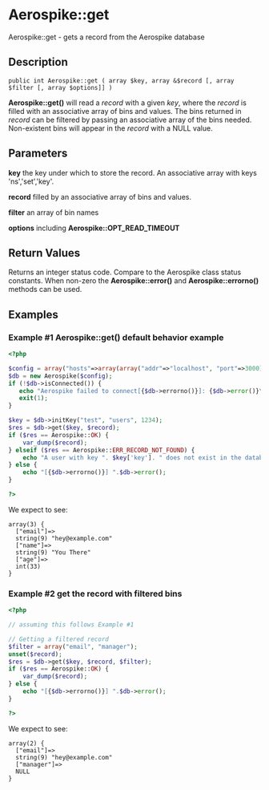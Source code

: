 
# Aerospike::get

Aerospike::get - gets a record from the Aerospike database

## Description

```
public int Aerospike::get ( array $key, array &$record [, array $filter [, array $options]] )
```

**Aerospike::get()** will read a *record* with a given *key*, where the *record*
is filled with an associative array of bins and values.  The bins returned in
*record* can be filtered by passing an associative array of the bins needed.
Non-existent bins will appear in the *record* with a NULL value.

## Parameters

**key** the key under which to store the record. An associative array with keys 'ns','set','key'.

**record** filled by an associative array of bins and values.

**filter** an array of bin names

**options** including **Aerospike::OPT_READ_TIMEOUT**

## Return Values

Returns an integer status code.  Compare to the Aerospike class status
constants.  When non-zero the **Aerospike::error()** and
**Aerospike::errorno()** methods can be used.

## Examples

### Example #1 Aerospike::get() default behavior example

```php
<?php

$config = array("hosts"=>array(array("addr"=>"localhost", "port"=>3000)));
$db = new Aerospike($config);
if (!$db->isConnected()) {
   echo "Aerospike failed to connect[{$db->errorno()}]: {$db->error()}\n";
   exit(1);
}

$key = $db->initKey("test", "users", 1234);
$res = $db->get($key, $record);
if ($res == Aerospike::OK) {
    var_dump($record);
} elseif ($res == Aerospike::ERR_RECORD_NOT_FOUND) {
    echo "A user with key ". $key['key']. " does not exist in the database\n";
} else {
    echo "[{$db->errorno()}] ".$db->error();
}

?>
```

We expect to see:

```
array(3) {
  ["email"]=>
  string(9) "hey@example.com"
  ["name"]=>
  string(9) "You There"
  ["age"]=>
  int(33)
}
```

### Example #2 get the record with filtered bins

```php
<?php

// assuming this follows Example #1

// Getting a filtered record
$filter = array("email", "manager");
unset($record);
$res = $db->get($key, $record, $filter);
if ($res == Aerospike::OK) {
    var_dump($record);
} else {
    echo "[{$db->errorno()}] ".$db->error();
}

?>
```

We expect to see:

```
array(2) {
  ["email"]=>
  string(9) "hey@example.com"
  ["manager"]=>
  NULL
}
```


